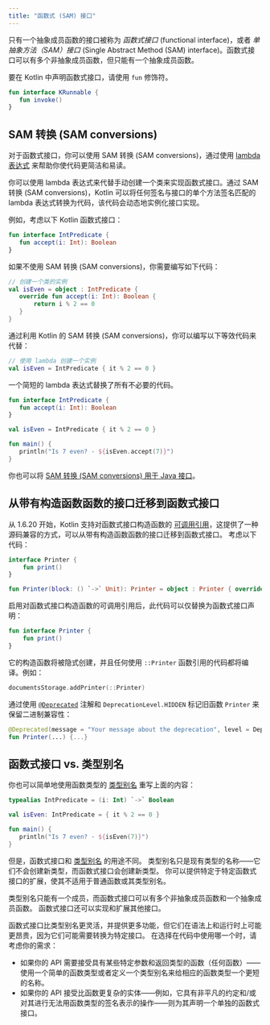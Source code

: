 ```yaml
---
title: "函数式 (SAM) 接口"
---
```

只有一个抽象成员函数的接口被称为 _函数式接口_ (functional interface)，或者 _单抽象方法（SAM）接口_ (Single Abstract Method (SAM) interface)。函数式接口可以有多个非抽象成员函数，但只能有一个抽象成员函数。

要在 Kotlin 中声明函数式接口，请使用 `fun` 修饰符。

```kotlin
fun interface KRunnable {
   fun invoke()
}
```

## SAM 转换 (SAM conversions)

对于函数式接口，你可以使用 SAM 转换 (SAM conversions)，通过使用 [lambda 表达式](lambdas#lambda-expressions-and-anonymous-functions) 来帮助你使代码更简洁和易读。

你可以使用 lambda 表达式来代替手动创建一个类来实现函数式接口。通过 SAM 转换 (SAM conversions)，Kotlin 可以将任何签名与接口的单个方法签名匹配的 lambda 表达式转换为代码，该代码会动态地实例化接口实现。

例如，考虑以下 Kotlin 函数式接口：

```kotlin
fun interface IntPredicate {
   fun accept(i: Int): Boolean
}
```

如果不使用 SAM 转换 (SAM conversions)，你需要编写如下代码：

```kotlin
// 创建一个类的实例
val isEven = object : IntPredicate {
   override fun accept(i: Int): Boolean {
       return i % 2 == 0
   }
}
```

通过利用 Kotlin 的 SAM 转换 (SAM conversions)，你可以编写以下等效代码来代替：

```kotlin
// 使用 lambda 创建一个实例
val isEven = IntPredicate { it % 2 == 0 }
```

一个简短的 lambda 表达式替换了所有不必要的代码。

```kotlin
fun interface IntPredicate {
   fun accept(i: Int): Boolean
}

val isEven = IntPredicate { it % 2 == 0 }

fun main() {
   println("Is 7 even? - ${isEven.accept(7)}")
}
```

你也可以将 [SAM 转换 (SAM conversions) 用于 Java 接口](java-interop#sam-conversions)。

## 从带有构造函数函数的接口迁移到函数式接口

从 1.6.20 开始，Kotlin 支持对函数式接口构造函数的 [可调用引用](reflection#callable-references)，这提供了一种源码兼容的方式，可以从带有构造函数函数的接口迁移到函数式接口。
考虑以下代码：

```kotlin
interface Printer { 
    fun print() 
}

fun Printer(block: () `->` Unit): Printer = object : Printer { override fun print() = block() }
```

启用对函数式接口构造函数的可调用引用后，此代码可以仅替换为函数式接口声明：

```kotlin
fun interface Printer { 
    fun print()
}
```

它的构造函数将被隐式创建，并且任何使用 `::Printer` 函数引用的代码都将编译。例如：

```kotlin
documentsStorage.addPrinter(::Printer)
```

通过使用 [`@Deprecated`](https://kotlinlang.org/api/latest/jvm/stdlib/kotlin/-deprecated/) 注解和 `DeprecationLevel.HIDDEN` 标记旧函数 `Printer` 来保留二进制兼容性：

```kotlin
@Deprecated(message = "Your message about the deprecation", level = DeprecationLevel.HIDDEN)
fun Printer(...) {...}
```

## 函数式接口 vs. 类型别名

你也可以简单地使用函数类型的 [类型别名](type-aliases) 重写上面的内容：

```kotlin
typealias IntPredicate = (i: Int) `->` Boolean

val isEven: IntPredicate = { it % 2 == 0 }

fun main() {
   println("Is 7 even? - ${isEven(7)}")
}
```

但是，函数式接口和 [类型别名](type-aliases) 的用途不同。
类型别名只是现有类型的名称——它们不会创建新类型，而函数式接口会创建新类型。
你可以提供特定于特定函数式接口的扩展，使其不适用于普通函数或其类型别名。

类型别名只能有一个成员，而函数式接口可以有多个非抽象成员函数和一个抽象成员函数。
函数式接口还可以实现和扩展其他接口。

函数式接口比类型别名更灵活，并提供更多功能，但它们在语法上和运行时上可能更昂贵，因为它们可能需要转换为特定接口。
在选择在代码中使用哪一个时，请考虑你的需求：
* 如果你的 API 需要接受具有某些特定参数和返回类型的函数（任何函数）——使用一个简单的函数类型或者定义一个类型别名来给相应的函数类型一个更短的名称。
* 如果你的 API 接受比函数更复杂的实体——例如，它具有非平凡的约定和/或对其进行无法用函数类型的签名表示的操作——则为其声明一个单独的函数式接口。